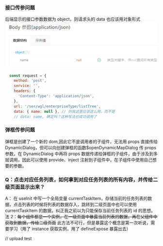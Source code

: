 ### 接口传参问题

后端显示的接口参数数据为 object，则请求头的 data 也应该用对象形式
![avatar](./assets/传参.png)

```javascript
  const request = {
    method: 'post',
    service: '',
    headers: {
      'Content-Type': 'application/json',
    },
    url: '/ser/wgl/enterpriseType/listTree',
    data: { name: null }, // 则我这里应该这么用，而不是
    // data: name, 确定吗？这种写法也成功调用了
```

### 弹框传参问题

弹框是创建了一个新的 dom,因此它不是调用者的子组件，无法用 props 直接传给 DynamicDialog，但可以向创建弹框的函数$openDynamicMapDialog 传 props 参数，在 DynamicDialog 中再将 props 数据传递给弹框的子组件，由于涉及到多层调用，因此可以使用 provide、inject 注射到子组件中，在子组件中使用自己想要的参数。

### Q：点击对应任务列表，如何拿到对应任务列表的所有内容，并传给二级页面显示出来？

A： 在 useInit 中写一个全局变量 currentTaskItem，存储当前的任务列表的数据，点击列表的时候将列表的数据存入，跳转到二级页面中也可以使用 currentTaskItem 的数据，纠正我之前以为只能保存当前任务列表的 id 的思想。
法 2：~~每个组件都是一个实例，在一级页面中暴露当前列表的数据，再在父组件中获取到数据，传给二级页面~~
此方法不可行，但是暴露这个概念是第一次听说，需要学习（用了 instance 获取实例，用了 defineExpose 暴露出去）

// upload test
